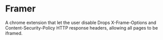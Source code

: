 # Framer
A chrome extension that let the user disable Drops X-Frame-Options and Content-Security-Policy HTTP response headers, allowing all pages to be iframed.
